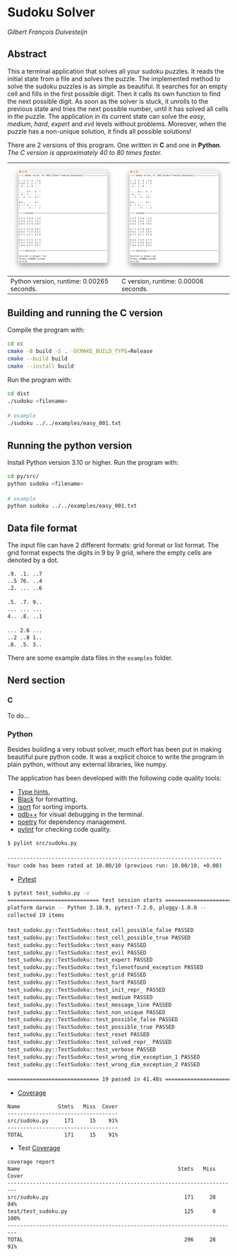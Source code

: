 # Sudoku Solver
_Gilbert François Duivesteijn_

## Abstract

This a terminal application that solves all your sudoku puzzles. It reads the initial state from a file and solves the puzzle. The implemented method to solve the sudoku puzzles is as simple as beautiful. It searches for an empty cell and fills in the first possible digit. Then it calls its own function to find the next possible digit. As soon as the solver is stuck, it unrolls to the previous state and tries the next possible number, until it has solved all cells in the puzzle. The application in its current state can solve the _easy_, _medium_, _hard_, _expert_ and _evil_ levels without problems. Moreover, when the puzzle has a non-unique solution, it finds all possible solutions!



There are 2 versions of this program. One written in **C** and one in **Python**. *The C version is approximately 40 to 80 times faster.*

| ![Screenshot Python](./resources/images/screenshot-py.png) | ![Screenshot Python](./resources/images/screenshot-c.png) |
| ---------------------------------------------------------- | --------------------------------------------------------- |
| Python version, runtime: 0.00265 seconds.                  | C version, runtime: 0.00006 seconds.                      |




## Building and running the C version

Compile the program with:

```sh
cd cc
cmake -B build -S . -DCMAKE_BUILD_TYPE=Release
cmake --build build
cmake --install build
```



Run the program with:

```sh
cd dist
./sudoku <filename>

# example
./sudoku ../../examples/easy_001.txt
```



## Running the python version

Install Python version 3.10 or higher. Run the program with:

```sh
cd py/src/
python sudoku <filename>

# example
python sudoku ../../examples/easy_001.txt
```



## Data file format

The input file can have 2 different formats: grid format or list format. The grid format expects the digits in 9 by 9 grid, where the empty cells are denoted by a dot. 

```
.9. .1. ..7
..5 76. ..4
.2. ... ..6

.5. .7. 9..
... ... ...
4.. .8. ..1

... 2.6 ...
..2 ..8 1..
.8. .5. 3..
```
There are some example data files in the `examples` folder.



## Nerd section



### C

To do...



### Python

Besides building a very robust solver, much effort has been put in making beautiful pure python code.  It was a explicit choice to write the program in plain python, without any external libraries, like numpy.

The application has been developed with the following code quality tools:

- [Type hints.](https://docs.python.org/3.10/library/typing.html)
- [Black](https://github.com/psf/black) for formatting.
- [isort](https://pycqa.github.io/isort/) for sorting imports.
- [pdb++](https://github.com/pdbpp/pdbpp) for visual debugging in the terminal.
- [poetry](https://python-poetry.org) for dependency management.
- [pylint](https://pylint.org) for checking code quality.
```sh
$ pylint src/sudoku.py

--------------------------------------------------------------------
Your code has been rated at 10.00/10 (previous run: 10.00/10, +0.00)
```
- [Pytest](https://docs.pytest.org/en/7.2.x/)

```sh
$ pytest test_sudoku.py -v
============================= test session starts ==============================
platform darwin -- Python 3.10.9, pytest-7.2.0, pluggy-1.0.0 -- 
collected 19 items

test_sudoku.py::TestSudoku::test_cell_possible_false PASSED              [  5%]
test_sudoku.py::TestSudoku::test_cell_possible_true PASSED               [ 10%]
test_sudoku.py::TestSudoku::test_easy PASSED                             [ 15%]
test_sudoku.py::TestSudoku::test_evil PASSED                             [ 21%]
test_sudoku.py::TestSudoku::test_expert PASSED                           [ 26%]
test_sudoku.py::TestSudoku::test_filenotfound_exception PASSED           [ 31%]
test_sudoku.py::TestSudoku::test_grid PASSED                             [ 36%]
test_sudoku.py::TestSudoku::test_hard PASSED                             [ 42%]
test_sudoku.py::TestSudoku::test_init_repr_ PASSED                       [ 47%]
test_sudoku.py::TestSudoku::test_medium PASSED                           [ 52%]
test_sudoku.py::TestSudoku::test_message_line PASSED                     [ 57%]
test_sudoku.py::TestSudoku::test_non_unique PASSED                       [ 63%]
test_sudoku.py::TestSudoku::test_possible_false PASSED                   [ 68%]
test_sudoku.py::TestSudoku::test_possible_true PASSED                    [ 73%]
test_sudoku.py::TestSudoku::test_reset PASSED                            [ 78%]
test_sudoku.py::TestSudoku::test_solved_repr_ PASSED                     [ 84%]
test_sudoku.py::TestSudoku::test_verbose PASSED                          [ 89%]
test_sudoku.py::TestSudoku::test_wrong_dim_exception_1 PASSED            [ 94%]
test_sudoku.py::TestSudoku::test_wrong_dim_exception_2 PASSED            [100%]

============================= 19 passed in 41.48s ==============================

```
-  [Coverage](https://coverage.readthedocs.io/en/7.0.4/)

```
Name            Stmts   Miss  Cover
-----------------------------------
src/sudoku.py     171     15    91%
-----------------------------------
TOTAL             171     15    91%

```

- Test  [Coverage](https://coverage.readthedocs.io/en/7.0.4/)

```
coverage report
Name                                                  Stmts   Miss  Cover
-------------------------------------------------------------------------
src/sudoku.py                                           171     28    84%
test/test_sudoku.py                                     125      0   100%
-------------------------------------------------------------------------
TOTAL                                                   296     28    91%

```

